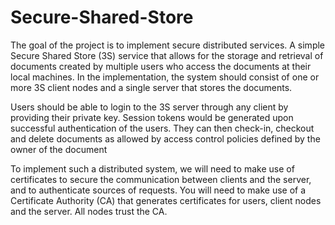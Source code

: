 # Secure-Shared-Store

The goal of the project is to implement secure distributed services. A simple Secure Shared Store (3S) service that allows for the storage and retrieval of documents created by multiple users who access the documents at their local machines. In the implementation, the system should consist of one or more 3S client nodes and a single server that stores the documents. 

Users should be able to login to the 3S server through any client by providing their private key. Session tokens would be generated upon successful authentication of the users. They can then check-in, checkout and delete documents as allowed by access control policies defined by the owner of the document

To implement such a distributed system, we will need to make use of certificates to secure the communication between clients and the server, and to authenticate sources of requests. You will need to make use of a Certificate Authority (CA) that generates certificates for users, client nodes and the server. All nodes trust the CA. 